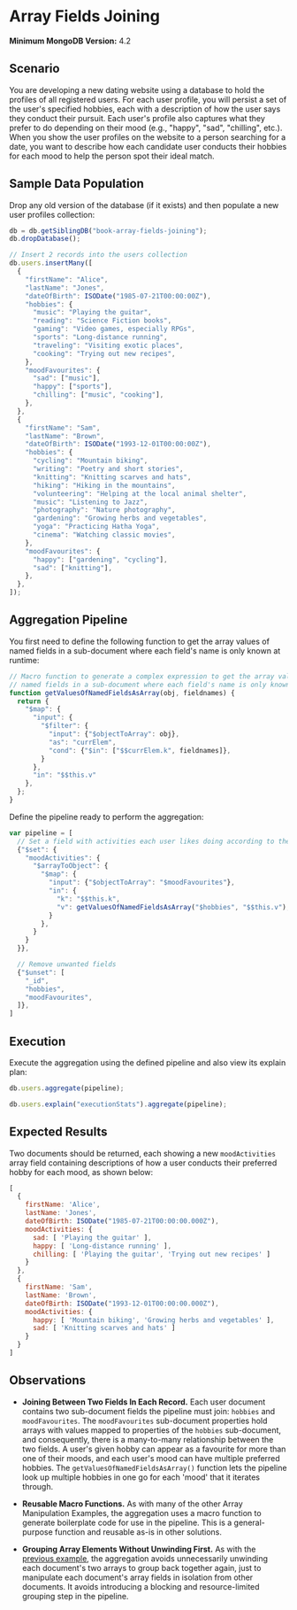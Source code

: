 # Array Fields Joining

__Minimum MongoDB Version:__ 4.2


## Scenario

You are developing a new dating website using a database to hold the profiles of all registered users. For each user profile, you will persist a set of the user's specified hobbies, each with a description of how the user says they conduct their pursuit. Each user's profile also captures what they prefer to do depending on their mood (e.g., "happy", "sad", "chilling", etc.). When you show the user profiles on the website to a person searching for a date, you want to describe how each candidate user conducts their hobbies for each mood to help the person spot their ideal match.

## Sample Data Population

Drop any old version of the database (if it exists) and then populate a new user profiles collection:

```javascript
db = db.getSiblingDB("book-array-fields-joining");
db.dropDatabase();

// Insert 2 records into the users collection
db.users.insertMany([
  {
    "firstName": "Alice",
    "lastName": "Jones",
    "dateOfBirth": ISODate("1985-07-21T00:00:00Z"),
    "hobbies": {
      "music": "Playing the guitar",
      "reading": "Science Fiction books",
      "gaming": "Video games, especially RPGs",
      "sports": "Long-distance running",
      "traveling": "Visiting exotic places",
      "cooking": "Trying out new recipes",
    },      
    "moodFavourites": {
      "sad": ["music"],
      "happy": ["sports"],
      "chilling": ["music", "cooking"],
    },
  },
  {
    "firstName": "Sam",
    "lastName": "Brown",
    "dateOfBirth": ISODate("1993-12-01T00:00:00Z"),
    "hobbies": {
      "cycling": "Mountain biking",
      "writing": "Poetry and short stories",
      "knitting": "Knitting scarves and hats",
      "hiking": "Hiking in the mountains",
      "volunteering": "Helping at the local animal shelter",
      "music": "Listening to Jazz",
      "photography": "Nature photography",
      "gardening": "Growing herbs and vegetables",
      "yoga": "Practicing Hatha Yoga",
      "cinema": "Watching classic movies",
    },
    "moodFavourites": {
      "happy": ["gardening", "cycling"],
      "sad": ["knitting"],
    },
  },
]);
```


## Aggregation Pipeline

You first need to define the following function to get the array values of named fields in a sub-document where each field's name is only known at runtime:

```javascript
// Macro function to generate a complex expression to get the array values of
// named fields in a sub-document where each field's name is only known at runtime 
function getValuesOfNamedFieldsAsArray(obj, fieldnames) {
  return {
    "$map": { 
      "input": {
        "$filter": { 
          "input": {"$objectToArray": obj}, 
          "as": "currElem",
          "cond": {"$in": ["$$currElem.k", fieldnames]},
        }
      }, 
      "in": "$$this.v" 
    }, 
  };
}
```

Define the pipeline ready to perform the aggregation:

```javascript
var pipeline = [
  // Set a field with activities each user likes doing according to their mood
  {"$set": {
    "moodActivities": {      
      "$arrayToObject": {
        "$map": { 
          "input": {"$objectToArray": "$moodFavourites"},
          "in": {              
            "k": "$$this.k",
            "v": getValuesOfNamedFieldsAsArray("$hobbies", "$$this.v"),
          }
        }, 
      }
    }
  }},

  // Remove unwanted fields  
  {"$unset": [
    "_id",
    "hobbies",
    "moodFavourites",
  ]},  
]
```


## Execution

Execute the aggregation using the defined pipeline and also view its explain plan:

```javascript
db.users.aggregate(pipeline);
```

```javascript
db.users.explain("executionStats").aggregate(pipeline);
```


## Expected Results

Two documents should be returned, each showing a new `moodActivities` array field containing descriptions of how a user conducts their preferred hobby for each mood, as shown below:

```javascript
[
  {
    firstName: 'Alice',
    lastName: 'Jones',
    dateOfBirth: ISODate("1985-07-21T00:00:00.000Z"),
    moodActivities: {
      sad: [ 'Playing the guitar' ],
      happy: [ 'Long-distance running' ],
      chilling: [ 'Playing the guitar', 'Trying out new recipes' ]
    }
  },
  {
    firstName: 'Sam',
    lastName: 'Brown',
    dateOfBirth: ISODate("1993-12-01T00:00:00.000Z"),
    moodActivities: {
      happy: [ 'Mountain biking', 'Growing herbs and vegetables' ],
      sad: [ 'Knitting scarves and hats' ]
    }
  }
]
```


## Observations

 * __Joining Between Two Fields In Each Record.__ Each user document contains two sub-document fields the pipeline must join: `hobbies` and `moodFavourites`. The `moodFavourites` sub-document properties hold arrays with values mapped to properties of the `hobbies` sub-document, and consequently, there is a many-to-many relationship between the two fields. A user's given hobby can appear as a favourite for more than one of their moods, and each user's mood can have multiple preferred hobbies. The `getValuesOfNamedFieldsAsArray()` function lets the pipeline look up multiple hobbies in one go for each 'mood' that it iterates through.
 
* __Reusable Macro Functions.__ As with many of the other Array Manipulation Examples, the aggregation uses a macro function to generate boilerplate code for use in the pipeline. This is a general-purpose function and reusable as-is in other solutions.

 * __Grouping Array Elements Without Unwinding First.__ As with the [previous example](array-element-grouping.md), the aggregation avoids unnecessarily unwinding each document's two arrays to group back together again, just to manipulate each document's array fields in isolation from other documents. It avoids introducing a blocking and resource-limited grouping step in the pipeline.

